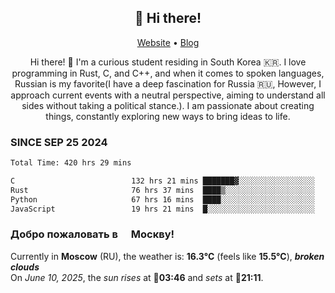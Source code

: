 <h2 align="center">👋 Hi there!</h2>
<p align="center">
  <a href="https://urdekcah.ru">Website</a> •
  <a href="https://urdekcah.blog">Blog</a>
</p>

<p align="center">
  Hi there! 👋 I'm a curious student residing in South Korea 🇰🇷. I love programming in Rust, C, and C++, and when it comes to spoken languages, Russian is my favorite(I have a deep fascination for Russia 🇷🇺, However, I approach current events with a neutral perspective, aiming to understand all sides without taking a political stance.). I am passionate about creating things, constantly exploring new ways to bring ideas to life.
</p>

### SINCE SEP 25 2024
<!--START_SECTION:waka-->
<!--LAST_WAKA_UPDATE:2025-06-09 18:10:01-->
```txt
Total Time: 420 hrs 29 mins

C                          132 hrs 21 mins ███████▓░░░░░░░░░░░░░░░░░   30.62 %
Rust                       76 hrs 37 mins  ████▒░░░░░░░░░░░░░░░░░░░░   17.73 %
Python                     67 hrs 16 mins  ████░░░░░░░░░░░░░░░░░░░░░   15.56 %
JavaScript                 19 hrs 21 mins  █░░░░░░░░░░░░░░░░░░░░░░░░   04.48 %
```
<!--END_SECTION:waka-->

<h3>Добро пожаловать в <img src="https://cdn-icons-png.flaticon.com/512/197/197408.png" width="13"/> Москву!</h3>

<!--START_SECTION:weather:moscow-->
<!--LAST_WEATHER_UPDATE:2025-06-10 06:10:56-->
Currently in **Moscow** (RU), the weather is: **16.3°C** (feels like **15.5°C**), ***broken clouds***<br/>
On *June 10, 2025*, the *sun rises* at 🌅**03:46** and *sets* at 🌇**21:11**.
<!--END_SECTION:weather-->
